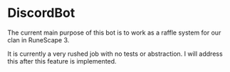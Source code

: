 # DiscordBot

The current main purpose of this bot is to work as a raffle system for our clan in RuneScape 3.

It is currently a very rushed job with no tests or abstraction. I will address this after this feature is implemented. 
